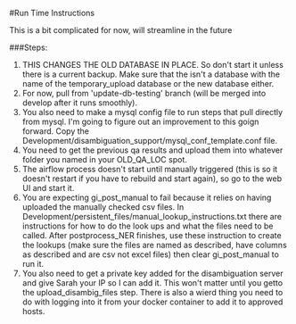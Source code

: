 #Run Time Instructions

This is a bit complicated for now, will streamline in the future

###Steps:
1) THIS CHANGES THE OLD DATABASE IN PLACE. So don't start it unless there is a current backup. Make sure that the isn't a database with the name of the temporary_upload database or the new database either.
2) For now, pull from 'update-db-testing' branch (will be merged into develop after it runs smoothly). 
3) You also need to make a mysql config file to run steps that pull directly from mysql. I'm going to figure out an improvement to this goign forward. Copy the Development/disambiguation_support/mysql_conf_template.conf file. 
3) You need to get the previous qa results and upload them into whatever folder you named in your OLD_QA_LOC spot. 
4) The airflow process doesn't start until manually triggered (this is so it doesn't restart if you have to rebuild and start again), so go to the web UI and start it. 
5) You are expecting gi_post_manual to fail because it relies on having uploaded the manually checked csv files. In Development/persistent_files/manual_lookup_instructions.txt there are instructions for how to do the look ups and what the files need to be called. After postprocess_NER finishes, use these instruction to create the lookups (make sure the files are named as described, have columns as described and are csv not excel files) then clear gi_post_manual to run it. 
6) You also need to get a private key added for the disambiguation server and give Sarah your IP so I can add it. This won't matter until you getto the upload_disambig_files step. There is also a wierd thing you need to do with logging into it from your docker container to add it to approved hosts. 
